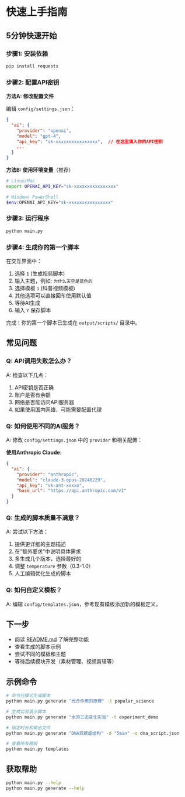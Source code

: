 # 快速上手指南

## 5分钟快速开始

### 步骤1: 安装依赖

```bash
pip install requests
```

### 步骤2: 配置API密钥

**方法A: 修改配置文件**

编辑 `config/settings.json`：

```json
{
  "ai": {
    "provider": "openai",
    "model": "gpt-4",
    "api_key": "sk-xxxxxxxxxxxxxxxx",  // 在这里填入你的API密钥
    ...
  }
}
```

**方法B: 使用环境变量**（推荐）

```bash
# Linux/Mac
export OPENAI_API_KEY="sk-xxxxxxxxxxxxxxxx"

# Windows PowerShell
$env:OPENAI_API_KEY="sk-xxxxxxxxxxxxxxxx"
```

### 步骤3: 运行程序

```bash
python main.py
```

### 步骤4: 生成你的第一个脚本

在交互界面中：

1. 选择 `1` (生成视频脚本)
2. 输入主题，例如: `为什么天空是蓝色的`
3. 选择模板 `1` (科普视频模板)
4. 其他选项可以直接回车使用默认值
5. 等待AI生成
6. 输入 `Y` 保存脚本

完成！你的第一个脚本已生成在 `output/scripts/` 目录中。

## 常见问题

### Q: API调用失败怎么办？

A: 检查以下几点：
1. API密钥是否正确
2. 账户是否有余额
3. 网络是否能访问API服务器
4. 如果使用国内网络，可能需要配置代理

### Q: 如何使用不同的AI服务？

A: 修改 `config/settings.json` 中的 `provider` 和相关配置：

**使用Anthropic Claude**:
```json
{
  "ai": {
    "provider": "anthropic",
    "model": "claude-3-opus-20240229",
    "api_key": "sk-ant-xxxxx",
    "base_url": "https://api.anthropic.com/v1"
  }
}
```

### Q: 生成的脚本质量不满意？

A: 尝试以下方法：
1. 提供更详细的主题描述
2. 在"额外要求"中说明具体需求
3. 多生成几个版本，选择最好的
4. 调整 `temperature` 参数（0.3-1.0）
5. 人工编辑优化生成的脚本

### Q: 如何自定义模板？

A: 编辑 `config/templates.json`，参考现有模板添加新的模板定义。

## 下一步

- 阅读 [README.md](README.md) 了解完整功能
- 查看生成的脚本示例
- 尝试不同的模板和主题
- 等待后续模块开发（素材管理、视频剪辑等）

## 示例命令

```bash
# 命令行模式生成脚本
python main.py generate "光合作用的原理" -t popular_science

# 生成实验演示脚本
python main.py generate "水的三态变化实验" -t experiment_demo

# 指定时长和输出文件
python main.py generate "DNA双螺旋结构" -d "5min" -o dna_script.json

# 查看所有模板
python main.py templates
```

## 获取帮助

```bash
python main.py --help
python main.py generate --help
```
